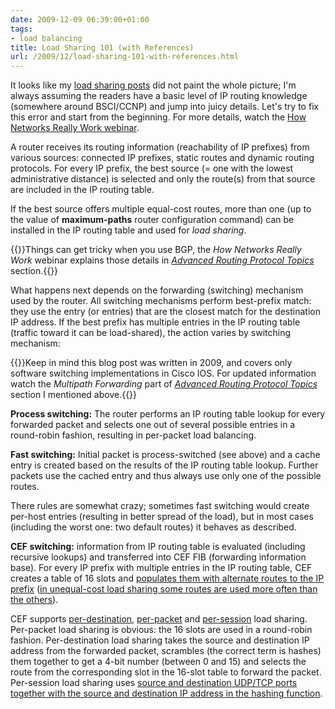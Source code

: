 ```yaml
---
date: 2009-12-09 06:39:00+01:00
tags:
- load balancing
title: Load Sharing 101 (with References)
url: /2009/12/load-sharing-101-with-references.html
---
```

It looks like my [load sharing posts](/tag/load-balancing.html) did not paint the whole picture; I'm always assuming the readers have a basic level of IP routing knowledge (somewhere around BSCI/CCNP) and jump into juicy details. Let's try to fix this error and start from the beginning. For more details, watch the [How Networks Really Work webinar](https://www.ipspace.net/How_Networks_Really_Work).

A router receives its routing information (reachability of IP prefixes) from various sources: connected IP prefixes, static routes and dynamic routing protocols. For every IP prefix, the best source (= one with the lowest administrative distance) is selected and only the route(s) from that source are included in the IP routing table.
<!--more-->
If the best source offers multiple equal-cost routes, more than one (up to the value of **maximum-paths** router configuration command) can be installed in the IP routing table and used for *load sharing*.

{{<note>}}Things can get tricky when you use BGP, the *How Networks Really Work* webinar explains those details in *[Advanced Routing Protocol Topics](https://my.ipspace.net/bin/list?id=Net101)* section.{{</note>}}
<!--more-->
What happens next depends on the forwarding (switching) mechanism used by the router. All switching mechanisms perform best-prefix match: they use the entry (or entries) that are the closest match for the destination IP address. If the best prefix has multiple entries in the IP routing table (traffic toward it can be load-shared), the action varies by switching mechanism:

{{<note warn>}}Keep in mind this blog post was written in 2009, and covers only software switching implementations in Cisco IOS. For updated information watch the *Multipath Forwarding* part of *[Advanced Routing Protocol Topics](https://my.ipspace.net/bin/list?id=Net101)* section I mentioned above.{{</note>}}

**Process switching:** The router performs an IP routing table lookup for every forwarded packet and selects one out of several possible entries in a round-robin fashion, resulting in per-packet load balancing.

**Fast switching:** Initial packet is process-switched (see above) and a cache entry is created based on the results of the IP routing table lookup. Further packets use the cached entry and thus always use only one of the possible routes.

There rules are somewhat crazy; sometimes fast switching would create per-host entries (resulting in better spread of the load), but in most cases (including the worst one: two default routes) it behaves as described.

**CEF switching:** information from IP routing table is evaluated (including recursive lookups) and transferred into CEF FIB (forwarding information base). For every IP prefix with multiple entries in the IP routing table, CEF creates a table of 16 slots and [populates them with alternate routes to the IP prefix](/2006/10/cef-load-sharing-details.html) ([in unequal-cost load sharing some routes are used more often than the others](/2007/02/unequal-cost-load-sharing.html)).

CEF supports [per-destination](/2006/10/cef-per-destination-load-sharing.html), [per-packet](/2006/12/per-destination-or-per-packet-cef-load.html) and [per-session](/2006/12/per-port-cef-load-sharing.html) load sharing. Per-packet load sharing is obvious: the 16 slots are used in a round-robin fashion. Per-destination load sharing takes the source and destination IP address from the forwarded packet, scrambles (the correct term is hashes) them together to get a 4-bit number (between 0 and 15) and selects the route from the corresponding slot in the 16-slot table to forward the packet. Per-session load sharing uses [source and destination UDP/TCP ports together with the source and destination IP address in the hashing function](/2006/12/per-port-cef-load-sharing.html).
